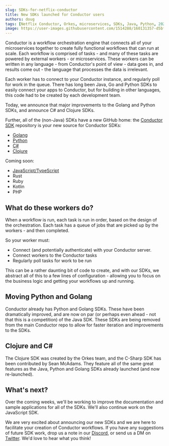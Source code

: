 ```yaml
---
slug: SDKs-for-netflix-conductor
title: New SDKs launched for Conductor users
authors: doug
tags: [Netflix Conductor, Orkes, microservices, SDKs, Java, Python, 2022]
image: https://user-images.githubusercontent.com/1514288/160131357-d5bfa184-55e8-440f-83ed-df9d4ec89e6f.png
---
```


Conductor is a workflow orchestration engine that connects all of your microservices together to create fully functional workflows that can run at scale.  Each workflow is comprised of tasks - and many of these tasks are powered by external workers - or microservices.  These workers can be written in any language - from Conductor's point of view - data goes in, and results come out - the language that processes the data is irrelevant.

Each worker has to connect to your Conductor instance, and regularly poll for work in the queue.  There has long been Java, Go and Python SDKs to easily connect your apps to Conductor, but for building in other languages, this code had to be created by each development team.

Today, we announce that major improvements to the Golang and Python SDKs, and announce C# and Clojure SDKs.

Further, all of the (non-Java) SDKs have a new GitHub home: the [Conductor SDK](https://github.com/conductor-sdk) repository is your new source for Conductor SDKs:

* [Golang](https://github.com/conductor-sdk/conductor-go)
* [Python](https://github.com/conductor-sdk/conductor-python)
* [C#](https://github.com/conductor-sdk/conductor-csharp)
* [Clojure](https://github.com/conductor-sdk/conductor-clojure)

Coming soon:

* [JavaScript/TypeScript](https://github.com/conductor-sdk/conductor-javascript)
* Rust
* Ruby
* Kotlin
* PHP

<!-- truncate -->

## What do these workers do?

When a workflow is run, each task is run in order, based on the design of the orchestration.  Each task has a queue of jobs that are picked up by the workers  - and then completed.

So your worker must:

* Connect (and potentially authenticate) with your Conductor server.
* Connect workers to the Conductor tasks
* Regularly poll tasks for work to be run 

This can be a rather daunting bit of code to create, and with our SDKs, we abstract all of this to a few lines of configuration - allowing you to focus on the business logic and getting your workflows up and running.

## Moving Python and Golang

Conductor already has Python and Golang SDKs.  These have been dramatically improved, and are now on par (or perhaps even ahead - not that this is a competition) of the Java SDK. These SDKs are being removed from the main Conductor repo to allow for faster iteration and improvements to the SDKs.

## Clojure and C#

The Clojure SDK was created by the Orkes team, and the C-Sharp SDK has been contributed by Sean McAdams.  They feature all of the same great features as the Java, Python and Golang SDKs already launched (and now re-launched).

## What's next?

Over the coming weeks, we'll be working to improve the documentation and sample applications for all of the SDKs.  We'll also continue work on the JavaScript SDK.

We are very excited about announcing our new SDKs and we are here to facilitate your creation of Conductor workflows.  If you have any suggestions of future SDK work, drop us a note in our [Discord](https://bit.ly/35hgY8n), or send us a DM on [Twitter](https://twitter.com/orkesio).  We'd love to hear what you think!